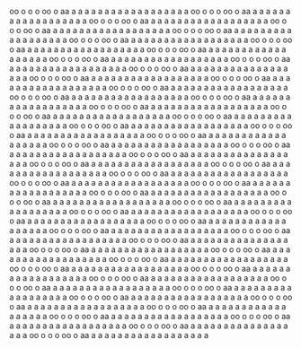  oo o o o oo o aa a a a a a a a a  a  a  a a  a  a a a a  a    oo o o o oo o aa a a a a a a a a  a  a  a a  a  a a a a  a    oo o o o oo o aa a a a a a a a a  a  a  a a  a  a a a a  a    oo o o o oo o aa a a a a a a a a  a  a  a a  a  a a a a  a    oo o o o oo o aa a a a a a a a a  a  a  a a  a  a a a a  a    oo o o o oo o aa a a a a a a a a  a  a  a a  a  a a a a  a    oo o o o oo o aa a a a a a a a a  a  a  a a  a  a a a a  a    oo o o o oo o aa a a a a a a a a  a  a  a a  a  a a a a  a    oo o o o oo o aa a a a a a a a a  a  a  a a  a  a a a a  a    oo o o o oo o aa a a a a a a a a  a  a  a a  a  a a a a  a    oo o o o oo o aa a a a a a a a a  a  a  a a  a  a a a a  a    oo o o o oo o aa a a a a a a a a  a  a  a a  a  a a a a  a    oo o o o oo o aa a a a a a a a a  a  a  a a  a  a a a a  a    oo o o o oo o aa a a a a a a a a  a  a  a a  a  a a a a  a    oo o o o oo o aa a a a a a a a a  a  a  a a  a  a a a a  a    oo o o o oo o aa a a a a a a a a  a  a  a a  a  a a a a  a    oo o o o oo o aa a a a a a a a a  a  a  a a  a  a a a a  a    oo o o o oo o aa a a a a a a a a  a  a  a a  a  a a a a  a    oo o o o oo o aa a a a a a a a a  a  a  a a  a  a a a a  a    oo o o o oo o aa a a a a a a a a  a  a  a a  a  a a a a  a    oo o o o oo o aa a a a a a a a a  a  a  a a  a  a a a a  a    oo o o o oo o aa a a a a a a a a  a  a  a a  a  a a a a  a    oo o o o oo o aa a a a a a a a a  a  a  a a  a  a a a a  a    oo o o o oo o aa a a a a a a a a  a  a  a a  a  a a a a  a    oo o o o oo o aa a a a a a a a a  a  a  a a  a  a a a a  a    oo o o o oo o aa a a a a a a a a  a  a  a a  a  a a a a  a    oo o o o oo o aa a a a a a a a a  a  a  a a  a  a a a a  a    oo o o o oo o aa a a a a a a a a  a  a  a a  a  a a a a  a    oo o o o oo o aa a a a a a a a a  a  a  a a  a  a a a a  a    oo o o o oo o aa a a a a a a a a  a  a  a a  a  a a a a  a    oo o o o oo o aa a a a a a a a a  a  a  a a  a  a a a a  a    oo o o o oo o aa a a a a a a a a  a  a  a a  a  a a a a  a    oo o o o oo o aa a a a a a a a a  a  a  a a  a  a a a a  a    oo o o o oo o aa a a a a a a a a  a  a  a a  a  a a a a  a    oo o o o oo o aa a a a a a a a a  a  a  a a  a  a a a a  a    oo o o o oo o aa a a a a a a a a  a  a  a a  a  a a a a  a    oo o o o oo o aa a a a a a a a a  a  a  a a  a  a a a a  a    oo o o o oo o aa a a a a a a a a  a  a  a a  a  a a a a  a    oo o o o oo o aa a a a a a a a a  a  a  a a  a  a a a a  a    oo o o o oo o aa a a a a a a a a  a  a  a a  a  a a a a  a    oo o o o oo o aa a a a a a a a a  a  a  a a  a  a a a a  a    oo o o o oo o aa a a a a a a a a  a  a  a a  a  a a a a  a    oo o o o oo o aa a a a a a a a a  a  a  a a  a  a a a a  a    oo o o o oo o aa a a a a a a a a  a  a  a a  a  a a a a  a    oo o o o oo o aa a a a a a a a a  a  a  a a  a  a a a a  a    oo o o o oo o aa a a a a a a a a  a  a  a a  a  a a a a  a    oo o o o oo o aa a a a a a a a a  a  a  a a  a  a a a a  a    oo o o o oo o aa a a a a a a a a  a  a  a a  a  a a a a  a    oo o o o oo o aa a a a a a a a a  a  a  a a  a  a a a a  a    oo o o o oo o aa a a a a a a a a  a  a  a a  a  a a a a  a    oo o o o oo o aa a a a a a a a a  a  a  a a  a  a a a a  a    oo o o o oo o aa a a a a a a a a  a  a  a a  a  a a a a  a    oo o o o oo o aa a a a a a a a a  a  a  a a  a  a a a a  a    oo o o o oo o aa a a a a a a a a  a  a  a a  a  a a a a  a   
